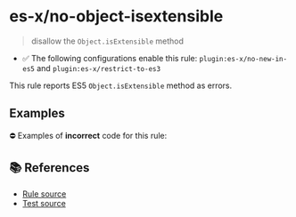 # es-x/no-object-isextensible
> disallow the `Object.isExtensible` method

- ✅ The following configurations enable this rule: `plugin:es-x/no-new-in-es5` and `plugin:es-x/restrict-to-es3`

This rule reports ES5 `Object.isExtensible` method as errors.

## Examples

⛔ Examples of **incorrect** code for this rule:

<eslint-playground type="bad" code="/*eslint es-x/no-object-isextensible: error */
var extensible = Object.isExtensible(obj)
" />

## 📚 References

- [Rule source](https://github.com/ota-meshi/eslint-plugin-es-x/blob/master/lib/rules/no-object-isextensible.js)
- [Test source](https://github.com/ota-meshi/eslint-plugin-es-x/blob/master/tests/lib/rules/no-object-isextensible.js)

